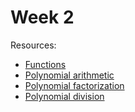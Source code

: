 # Week 2

Resources:

- [Functions](https://www.khanacademy.org/math/algebra/x2f8bb11595b61c86:functions)
- [Polynomial arithmetic](https://www.khanacademy.org/math/algebra2/x2ec2f6f830c9fb89:poly-arithmetic)
- [Polynomial factorization](https://www.khanacademy.org/math/algebra2/x2ec2f6f830c9fb89:poly-factor)
- [Polynomial division](https://www.khanacademy.org/math/algebra2/x2ec2f6f830c9fb89:poly-div)

